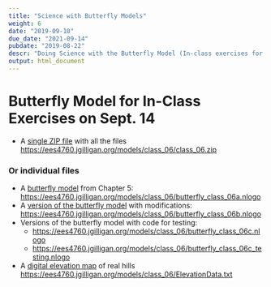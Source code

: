```yaml
---
title: "Science with Butterfly Models"
weight: 6
date: "2019-09-10"
due_date: "2021-09-14"
pubdate: "2019-08-22"
descr: "Doing Science with the Butterfly Model (In-class exercises for Sept. 14)"
output: html_document
---
```

# Butterfly Model for In-Class Exercises on Sept. 14
 
* A [single ZIP file](/models/class_06/class_06.zip) with all the files
  <https://ees4760.jgilligan.org/models/class_06/class_06.zip>
  
### Or individual files

* A [butterfly model](/models/class_06/butterfly_class_06a.nlogo) 
  from Chapter 5:<br/>
  <https://ees4760.jgilligan.org/models/class_06/butterfly_class_06a.nlogo>
* A [version of the butterfly model](/models/class_06/butterfly_class_06b.nlogo) 
  with modifications:<br/>
  <https://ees4760.jgilligan.org/models/class_06/butterfly_class_06b.nlogo>
* Versions of the butterfly model with code for testing:<br/>
  * <https://ees4760.jgilligan.org/models/class_06/butterfly_class_06c.nlogo>
  * <https://ees4760.jgilligan.org/models/class_06/butterfly_class_06c_testing.nlogo> 
* A [digital elevation map](/models/class_06/ElevationData.txt) of real hills<br/>
  <https://ees4760.jgilligan.org/models/class_06/ElevationData.txt>

